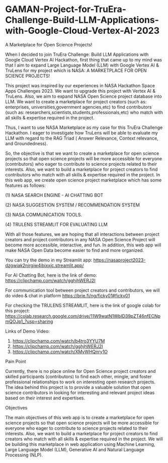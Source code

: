 # GAMAN-Project-for-TruEra-Challenge-Build-LLM-Applications-with-Google-Cloud-Vertex-AI-2023
A Marketplace for Open Science Projects!  

When I decided to join TruEra Challenge: Build LLM Applications with Google Cloud Vertex AI Hackathon, first thing that came up to my mind was that I aim to expand Large Language Model (LLM) with Google Vertex AI & TruLens for my project which is NASA: A MARKETPLACE FOR OPEN SCIENCE PROJECTS!

This project was inspired by our experiences in NASA Hackathon Space Apps Challenges 2023. We want to upgrade this project with Vertex AI & TruLens. Also, we aim to expand NASA Open Science project database into LLM. We want to create a marketplace for project creators (such as: enterprises, universities,government agencies,etc) to find contributors (such as: researchers,scientists,students,professionals,etc) who match with all skills & expertise required in the project.

Thus, I want to use NASA Marketplace as my case for this TruEra Challenge Hackathon. I eager to investigate how TruLens will be able to evaluate my LLM with regard to the RAG Triad ( Answer Relevance, Context relevance, and Groundedness).

So, the objective is that we want to create a marketplace for open science projects so that open science projects will be more accessible for everyone (contributors) who eager to contribute to science projects related to their interests. Also, we want to build a marketplace for project creators to find contributors who match with all skills & expertise required in the project. In this web app, we create open science project marketplace which has some features as follows: 

(1) NASA SEARCH ENGINE - AI CHATTING BOT 

(2) NASA SUGGESTION SYSTEM / RECOMMENDATION SYSTEM 

(3) NASA COMMUNICATION TOOLS. 

(4) TRULENS STREAMLIT FOR EVALUATING LLM

With all those features, we are hoping that all interactions between project creators and project contributors in any NASA Open Science Project will become more accessible, interactive, and fun. In addition, this web app will make NASA Open Data become easier to find and more organized.

You can try the demo in my Streamlit app: https://nasaproject2023-dzgwiak2nirgiw4ibixxjc.streamlit.app/

For AI Chatting Bot, here is the link of demo: https://clipchamp.com/watch/gghjhWERJ2I

For communication tool between project creators and contributors, we will do video & chat in platform https://brie.fi/ng/ficky01#ficky01

For checking the TRULENS STREAMLIT, here is the link of google colab for this project: https://colab.research.google.com/drive/11W9watN1WbID39pZT46nfECNpmQOJp1_?usp=sharing


Links of Demo Video:
1. https://clipchamp.com/watch/b4tro3YYU7M
2. https://clipchamp.com/watch/gghjhWERJ2I
3. https://clipchamp.com/watch/XMvWHQnry1O

Pain Point

Currently, there is no place online for Open Science project creators and skilled participants (contributors) to find each other, mingle, and foster professional relationships to work on interesting open research projects. The idea behind this project is to provide a valuable solution that open science contributors in looking for interesting and relevant project ideas based on their interest and expertises.

Objectives

The main objectives of this web app is to create a marketplace for open science projects so that open science projects will be more accessible for everyone who eager to contribute to science projects related to their interests. Also, we want to build a marketplace for project creators to find creators who match with all skills & expertise required in the project. We will be building this marketplace in web application using Machine Learning, Large Language Model (LLM), Generative AI and Natural Language Processing (NLP).
